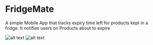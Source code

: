 # FridgeMate
A simple Mobile App that tracks expiry time left for products kept in a fridge. It notifies users on Products about to expire

![alt text](https://github.com/PeterOnyango/FridgeMate/blob/master/app/src/main/java/screenshots/fridge.png "Logo Title Text 1")
![alt text](https://github.com/PeterOnyango/FridgeMate/blob/master/app/src/main/java/screenshots/productlist.png "Logo Title Text 1")
